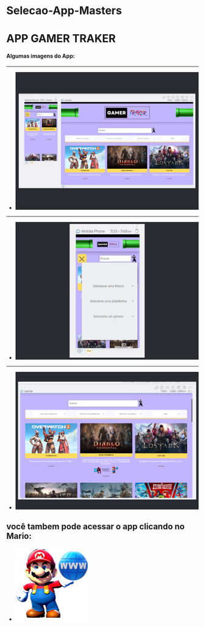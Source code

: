 # Selecao-App-Masters
 
# APP GAMER TRAKER

#### Algumas imagens do App:

---
- <img src = "./game-tracker/src/assets/img/1.png">
---
- <img src = "./game-tracker/src/assets/img/2.png">
---
- <img src = "./game-tracker/src/assets/img/3.png">




## você tambem pode acessar o app clicando no Mario:

- <a href="https://gamer-tracker.vercel.app/">
    <img src = "./game-tracker/src/assets/img/IconUrl.svg">
  </a>  